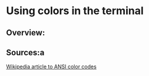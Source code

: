 # Using colors in the terminal

## Overview:

## Sources:a
[Wikipedia article to ANSI color codes](https://en.wikipedia.org/wiki/ANSI_escape_code#Colors)
